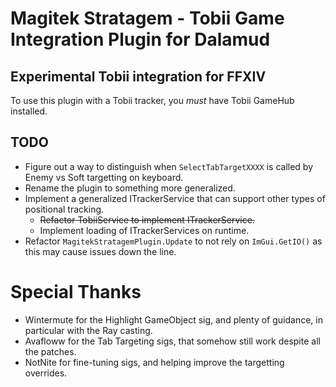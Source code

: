 # Magitek Stratagem - Tobii Game Integration Plugin for Dalamud

## Experimental Tobii integration for FFXIV

To use this plugin with a Tobii tracker, you *must* have Tobii GameHub installed.

## TODO
 - Figure out a way to distinguish when `SelectTabTargetXXXX` is called by Enemy vs Soft targetting on keyboard.
 - Rename the plugin to something more generalized.
 - Implement a generalized ITrackerService that can support other types of positional tracking.
   - ~~Refactor TobiiService to implement ITrackerService.~~
   - Implement loading of ITrackerServices on runtime.
 - Refactor `MagitekStratagemPlugin.Update` to not rely on `ImGui.GetIO()` as this may cause issues down the line.

# Special Thanks
 - Wintermute for the Highlight GameObject sig, and plenty of guidance, in particular with the Ray casting.
 - Avafloww for the Tab Targeting sigs, that somehow still work despite all the patches.
 - NotNite for fine-tuning sigs, and helping improve the targetting overrides.
